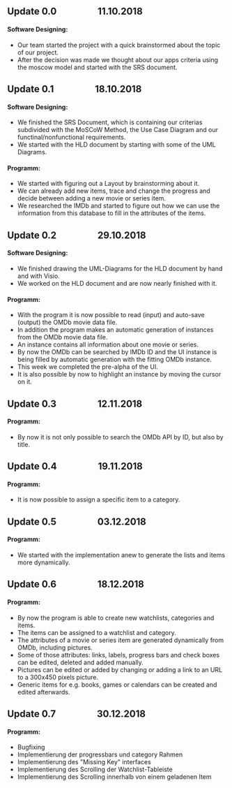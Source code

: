 ## Update 0.0  &nbsp;&nbsp;&nbsp;&nbsp;&nbsp;&nbsp;&nbsp;&nbsp;&nbsp;&nbsp;&nbsp;&nbsp;&nbsp;&nbsp;&nbsp;&nbsp;&nbsp; 11.10.2018
#### Software Designing:
- Our team started the project with a quick brainstormed about the topic of our project.
- After the decision was made we thought about our apps criteria using the moscow model and started with the SRS document.

## Update 0.1  &nbsp;&nbsp;&nbsp;&nbsp;&nbsp;&nbsp;&nbsp;&nbsp;&nbsp;&nbsp;&nbsp;&nbsp;&nbsp;&nbsp;&nbsp;&nbsp;&nbsp; 18.10.2018
#### Software Designing:
- We finished the SRS Document, which is containing our criterias subdivided with the MoSCoW Method, the Use Case Diagram and our functinal/nonfunctional requirements. 
- We started with the HLD document by starting with some of the UML Diagrams.

#### Programm:
- We started with figuring out a Layout by brainstorming about it.
- We can already add new items, trace and change the progress and decide between adding a new movie or series item.
- We researched the IMDb and started to figure out how we can use the information from this database to fill in the attributes of the items.

## Update 0.2  &nbsp;&nbsp;&nbsp;&nbsp;&nbsp;&nbsp;&nbsp;&nbsp;&nbsp;&nbsp;&nbsp;&nbsp;&nbsp;&nbsp;&nbsp;&nbsp;&nbsp; 29.10.2018
#### Software Designing:
- We finished drawing the UML-Diagrams for the HLD document by hand and with Visio.
- We worked on the HLD document and are now nearly finished with it.

#### Programm:
- With the program it is now possible to read (input) and auto-save (output) the OMDb movie data file. 
- In addition the program makes an automatic generation of instances from the OMDb movie data file. 
- An instance contains all information about one movie or series. 
- By now the OMDb can be searched by IMDb ID and the UI instance is being filled by automatic generation with the fitting OMDb instance. 
- This week we completed the pre-alpha of the UI. 
- It is also possible by now to highlight an instance by moving the cursor on it.

## Update 0.3  &nbsp;&nbsp;&nbsp;&nbsp;&nbsp;&nbsp;&nbsp;&nbsp;&nbsp;&nbsp;&nbsp;&nbsp;&nbsp;&nbsp;&nbsp;&nbsp;&nbsp; 12.11.2018
#### Programm:
- By now it is not only possible to search the OMDb API by ID, but also by title.

## Update 0.4  &nbsp;&nbsp;&nbsp;&nbsp;&nbsp;&nbsp;&nbsp;&nbsp;&nbsp;&nbsp;&nbsp;&nbsp;&nbsp;&nbsp;&nbsp;&nbsp;&nbsp; 19.11.2018
#### Programm:
- It is now possible to assign a specific item to a category.

## Update 0.5  &nbsp;&nbsp;&nbsp;&nbsp;&nbsp;&nbsp;&nbsp;&nbsp;&nbsp;&nbsp;&nbsp;&nbsp;&nbsp;&nbsp;&nbsp;&nbsp;&nbsp; 03.12.2018
#### Programm:
- We started with the implementation anew to generate the lists and items more dynamically.

## Update 0.6  &nbsp;&nbsp;&nbsp;&nbsp;&nbsp;&nbsp;&nbsp;&nbsp;&nbsp;&nbsp;&nbsp;&nbsp;&nbsp;&nbsp;&nbsp;&nbsp;&nbsp; 18.12.2018
#### Programm:
- By now the program is able to create new watchlists, categories and items. 
- The items can be assigned to a watchlist and category.
- The attributes of a movie or series item are generated dynamically from OMDb, including pictures.
- Some of those attributes: links, labels, progress bars and check boxes can be edited, deleted and added manually.
- Pictures can be edited or added by changing or adding a link to an URL to a 300x450 pixels picture.
- Generic items for e.g. books, games or calendars can be created and edited afterwards.


## Update 0.7  &nbsp;&nbsp;&nbsp;&nbsp;&nbsp;&nbsp;&nbsp;&nbsp;&nbsp;&nbsp;&nbsp;&nbsp;&nbsp;&nbsp;&nbsp;&nbsp;&nbsp; 30.12.2018
#### Programm:
- Bugfixing
- Implementierung der progressbars und category Rahmen
- Implementierung des "Missing Key" interfaces
- Implementierung des Scrolling der Watchlist-Tableiste	
- Implementierung des Scrolling innerhalb von einem geladenen Item




